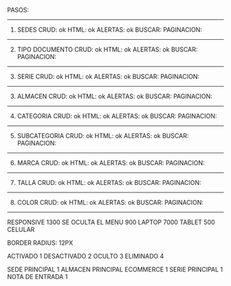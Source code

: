 PASOS:

****************************************************
1. SEDES
CRUD: ok
HTML: ok
ALERTAS: ok
BUSCAR: 
PAGINACION:
****************************************************
2. TIPO DOCUMENTO
CRUD: ok
HTML: ok
ALERTAS: ok
BUSCAR: 
PAGINACION:
****************************************************
3. SERIE
CRUD: ok
HTML: ok
ALERTAS: ok
BUSCAR: 
PAGINACION:
****************************************************
3. ALMACEN
CRUD: ok
HTML: ok
ALERTAS: ok
BUSCAR: 
PAGINACION:
****************************************************
4. CATEGORIA
CRUD: ok
HTML: ok
ALERTAS: ok
BUSCAR: 
PAGINACION:
****************************************************
5. SUBCATEGORIA
CRUD: ok
HTML: ok
ALERTAS: ok
BUSCAR: 
PAGINACION:
****************************************************
6. MARCA
CRUD: ok
HTML: ok
ALERTAS: ok
BUSCAR: 
PAGINACION:
****************************************************
7. TALLA
CRUD: ok
HTML: ok
ALERTAS: ok
BUSCAR: 
PAGINACION:
****************************************************
8. COLOR
CRUD: ok
HTML: ok
ALERTAS: ok
BUSCAR: 
PAGINACION:
****************************************************

RESPONSIVE
1300 SE OCULTA EL MENU
900 LAPTOP
7000 TABLET
500 CELULAR

BORDER RADIUS: 12PX

ACTIVADO 1
DESACTIVADO 2
OCULTO 3
ELIMINADO 4

SEDE PRINCIPAL 1
ALMACEN PRINCIPAL ECOMMERCE 1
SERIE PRINCIPAL 1
NOTA DE ENTRADA 1